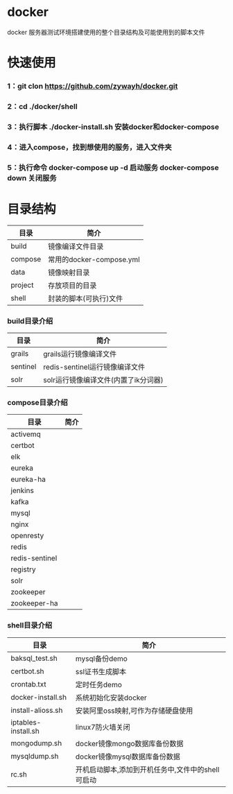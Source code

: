# docker
docker 服务器测试环境搭建使用的整个目录结构及可能使用到的脚本文件

# 快速使用
### 1：git clon https://github.com/zywayh/docker.git
### 2：cd ./docker/shell
### 3：执行脚本  ./docker-install.sh  安装docker和docker-compose
### 4：进入compose，找到想使用的服务，进入文件夹
### 5：执行命令 docker-compose up -d 启动服务   docker-compose down 关闭服务

# 目录结构
目录|简介
---|---
build|镜像编译文件目录
compose|常用的docker-compose.yml
data|镜像映射目录
project|存放项目的目录
shell|封装的脚本(可执行)文件

### build目录介绍
目录|简介
---|---
grails|grails运行镜像编译文件
sentinel|redis-sentinel运行镜像编译文件
solr|solr运行镜像编译文件(内置了ik分词器)

### compose目录介绍
目录|简介
---|---
activemq|
certbot|
elk|
eureka|
eureka-ha|
jenkins|
kafka|
mysql|
nginx|
openresty|
redis|
redis-sentinel|
registry|
solr|
zookeeper|
zookeeper-ha|

### shell目录介绍
目录|简介
---|---
baksql_test.sh|mysql备份demo
certbot.sh|ssl证书生成脚本
crontab.txt|定时任务demo
docker-install.sh|系统初始化安装docker
install-alioss.sh|安装阿里oss映射,可作为存储硬盘使用
iptables-install.sh|linux7防火墙关闭
mongodump.sh|docker镜像mongo数据库备份数据
mysqldump.sh|docker镜像mysql数据库备份数据
rc.sh|开机启动脚本,添加到开机任务中,文件中的shell可启动



